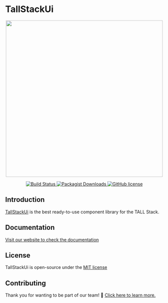 # TallStackUi

<p align="center"><a href="https://tallstackui.com" target="_blank"><img src="https://raw.githubusercontent.com/tallstackui/website/main/arts/tallstackui.svg" width="500"></a></p>

<p align="center">
    <a href="https://github.com/tallstackui/tallstackui">
        <img src="https://github.com/tallstackui/tallstackui/actions/workflows/tests.yml/badge.svg" alt="Build Status">
    </a>
    <a href="https://github.com/tallstackui/tallstackui/">
        <img src="https://img.shields.io/packagist/dt/tallstackui/tallstackui" alt="Packagist Downloads" data-canonical-src="https://img.shields.io/packagist/dt/tallstackui/tallstackui" style="max-width:100%;" />
    </a>
    <a href="https://github.com/tallstackui/tallstackui/blob/master/LICENSE">
        <img src="https://img.shields.io/github/license/tallstackui/tallstackui" alt="GitHub license" data-canonical-src="https://img.shields.io/github/license/tallstackui/tallstackui" style="max-width:100%;" />
    </a>
</p>

## Introduction

[TallStackUi](https://tallstackui.com/) is the best ready-to-use component library for the TALL Stack.

## Documentation

[Visit our website to check the documentation](https://tallstackui.com)

## License

TallStackUi is open-source under the [MIT license](LICENSE)

## Contributing

Thank you for wanting to be part of our team! 👋 [Click here to learn more.](https://tallstackui.com/docs/contribution)
